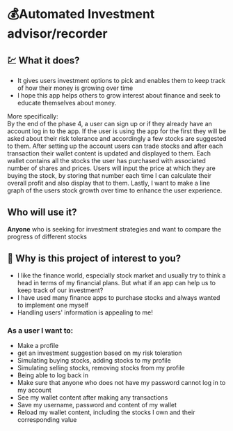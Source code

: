# 💰Automated Investment advisor/recorder 

## 💹 What it does?

- It gives users investment options to pick and enables them to keep track of how their money is growing over time
- I hope this app helps others to grow interest about finance and seek to educate themselves about money.

More specifically: <br />
By the end of the phase 4, a user can sign up or if they already have an account log in to the app. 
If the user is using the app for the first they will be asked about their risk tolerance and accordingly a few stocks 
are suggested to them. 
After setting up the account users can trade stocks and after each transaction their wallet content is updated and displayed to them.
Each wallet contains all the stocks the user has purchased with associated number of shares and prices.
Users will input the price at which they are buying the stock, by storing that number each time I can calculate their 
overall profit and also display that to them.
Lastly, I want to make a line graph of the users stock growth over time to enhance the user experience.


## Who will use it?

**Anyone** who is seeking for investment strategies and want to compare the progress of different stocks

## 💸 Why is this project of interest to you?

- I like the finance world, especially stock market and usually try to think a head in terms of my financial plans. 
But what if an app can help us to keep track of our investment?
- I have used many finance apps to purchase stocks and always wanted to implement one myself
- Handling users' information is appealing to me!

### As a user I want to:
- Make a profile
- get an investment suggestion based on my risk toleration
- Simulating buying stocks, adding stocks to my profile
- Simulating selling stocks, removing stocks from my profile
- Being able to log back in
- Make sure that anyone who does not have my password cannot log in to my account
- See my wallet content after making any transactions
- Save my username, password and content of my wallet 
- Reload my wallet content, including the stocks I own and their corresponding value
 